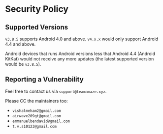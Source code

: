 # Security Policy

## Supported Versions

`v3.8.5` supports Android 4.0 and above.
`v4.x.x` would only support Android 4.4 and above.

Android devices that runs Android versions less that Android 4.4
(Android KitKat) would not receive any more updates (the latest
supported version would be `v3.8.5`).

## Reporting a Vulnerability

Feel free to contact us via `support@teamamaze.xyz`.

Please CC the maintainers too:
-   `vishalmeham2@gmail.com`
-   `airwave209gt@gmail.com`
-   `emmanuelbendavid@gmail.com`
-   `t.v.s10123@gmail.com`